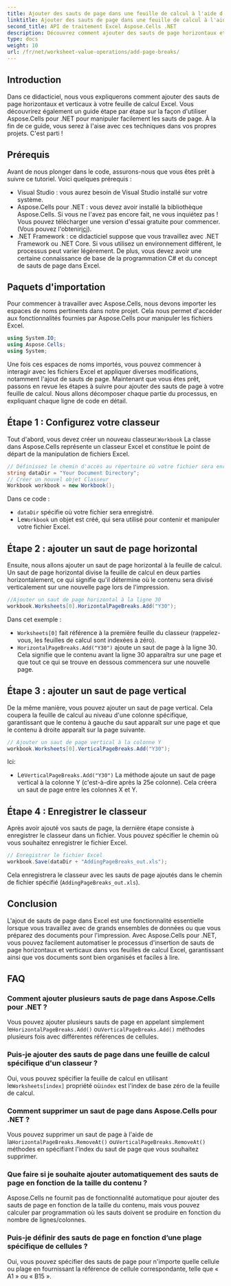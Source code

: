 ```yaml
---
title: Ajouter des sauts de page dans une feuille de calcul à l'aide d'Aspose.Cells
linktitle: Ajouter des sauts de page dans une feuille de calcul à l'aide d'Aspose.Cells
second_title: API de traitement Excel Aspose.Cells .NET
description: Découvrez comment ajouter des sauts de page horizontaux et verticaux dans Excel à l'aide d'Aspose.Cells pour .NET grâce à ce guide étape par étape. Rendez vos fichiers Excel faciles à imprimer.
type: docs
weight: 10
url: /fr/net/worksheet-value-operations/add-page-breaks/
---
```

## Introduction
Dans ce didacticiel, nous vous expliquerons comment ajouter des sauts de page horizontaux et verticaux à votre feuille de calcul Excel. Vous découvrirez également un guide étape par étape sur la façon d'utiliser Aspose.Cells pour .NET pour manipuler facilement les sauts de page. À la fin de ce guide, vous serez à l'aise avec ces techniques dans vos propres projets. C'est parti !
## Prérequis
Avant de nous plonger dans le code, assurons-nous que vous êtes prêt à suivre ce tutoriel. Voici quelques prérequis :
- Visual Studio : vous aurez besoin de Visual Studio installé sur votre système.
-  Aspose.Cells pour .NET : vous devez avoir installé la bibliothèque Aspose.Cells. Si vous ne l'avez pas encore fait, ne vous inquiétez pas ! Vous pouvez télécharger une version d'essai gratuite pour commencer. (Vous pouvez l'obtenir[ici](https://releases.aspose.com/cells/net/)).
- .NET Framework : ce didacticiel suppose que vous travaillez avec .NET Framework ou .NET Core. Si vous utilisez un environnement différent, le processus peut varier légèrement.
De plus, vous devez avoir une certaine connaissance de base de la programmation C# et du concept de sauts de page dans Excel.
## Paquets d'importation
Pour commencer à travailler avec Aspose.Cells, nous devons importer les espaces de noms pertinents dans notre projet. Cela nous permet d'accéder aux fonctionnalités fournies par Aspose.Cells pour manipuler les fichiers Excel.
```csharp
using System.IO;
using Aspose.Cells;
using System;
```
Une fois ces espaces de noms importés, vous pouvez commencer à interagir avec les fichiers Excel et appliquer diverses modifications, notamment l'ajout de sauts de page.
Maintenant que vous êtes prêt, passons en revue les étapes à suivre pour ajouter des sauts de page à votre feuille de calcul. Nous allons décomposer chaque partie du processus, en expliquant chaque ligne de code en détail.
## Étape 1 : Configurez votre classeur
 Tout d'abord, vous devez créer un nouveau classeur.`Workbook` La classe dans Aspose.Cells représente un classeur Excel et constitue le point de départ de la manipulation de fichiers Excel.
```csharp
// Définissez le chemin d'accès au répertoire où votre fichier sera enregistré
string dataDir = "Your Document Directory";
// Créer un nouvel objet Classeur
Workbook workbook = new Workbook();
```
Dans ce code :
- `dataDir` spécifie où votre fichier sera enregistré.
-  Le`Workbook` un objet est créé, qui sera utilisé pour contenir et manipuler votre fichier Excel.
## Étape 2 : ajouter un saut de page horizontal
Ensuite, nous allons ajouter un saut de page horizontal à la feuille de calcul. Un saut de page horizontal divise la feuille de calcul en deux parties horizontalement, ce qui signifie qu'il détermine où le contenu sera divisé verticalement sur une nouvelle page lors de l'impression.
```csharp
//Ajouter un saut de page horizontal à la ligne 30
workbook.Worksheets[0].HorizontalPageBreaks.Add("Y30");
```
Dans cet exemple :
- `Worksheets[0]` fait référence à la première feuille du classeur (rappelez-vous, les feuilles de calcul sont indexées à zéro).
- `HorizontalPageBreaks.Add("Y30")` ajoute un saut de page à la ligne 30. Cela signifie que le contenu avant la ligne 30 apparaîtra sur une page et que tout ce qui se trouve en dessous commencera sur une nouvelle page.
## Étape 3 : ajouter un saut de page vertical
De la même manière, vous pouvez ajouter un saut de page vertical. Cela coupera la feuille de calcul au niveau d'une colonne spécifique, garantissant que le contenu à gauche du saut apparaît sur une page et que le contenu à droite apparaît sur la page suivante.
```csharp
// Ajouter un saut de page vertical à la colonne Y
workbook.Worksheets[0].VerticalPageBreaks.Add("Y30");
```
Ici:
-  Le`VerticalPageBreaks.Add("Y30")` La méthode ajoute un saut de page vertical à la colonne Y (c'est-à-dire après la 25e colonne). Cela créera un saut de page entre les colonnes X et Y.
## Étape 4 : Enregistrer le classeur
Après avoir ajouté vos sauts de page, la dernière étape consiste à enregistrer le classeur dans un fichier. Vous pouvez spécifier le chemin où vous souhaitez enregistrer le fichier Excel.
```csharp
// Enregistrer le fichier Excel
workbook.Save(dataDir + "AddingPageBreaks_out.xls");
```
Cela enregistrera le classeur avec les sauts de page ajoutés dans le chemin de fichier spécifié (`AddingPageBreaks_out.xls`).
## Conclusion
L'ajout de sauts de page dans Excel est une fonctionnalité essentielle lorsque vous travaillez avec de grands ensembles de données ou que vous préparez des documents pour l'impression. Avec Aspose.Cells pour .NET, vous pouvez facilement automatiser le processus d'insertion de sauts de page horizontaux et verticaux dans vos feuilles de calcul Excel, garantissant ainsi que vos documents sont bien organisés et faciles à lire.
## FAQ
### Comment ajouter plusieurs sauts de page dans Aspose.Cells pour .NET ?
 Vous pouvez ajouter plusieurs sauts de page en appelant simplement le`HorizontalPageBreaks.Add()` ou`VerticalPageBreaks.Add()` méthodes plusieurs fois avec différentes références de cellules.
### Puis-je ajouter des sauts de page dans une feuille de calcul spécifique d'un classeur ?
 Oui, vous pouvez spécifier la feuille de calcul en utilisant le`Worksheets[index]` propriété où`index` est l'index de base zéro de la feuille de calcul.
### Comment supprimer un saut de page dans Aspose.Cells pour .NET ?
 Vous pouvez supprimer un saut de page à l'aide de la`HorizontalPageBreaks.RemoveAt()` ou`VerticalPageBreaks.RemoveAt()` méthodes en spécifiant l'index du saut de page que vous souhaitez supprimer.
### Que faire si je souhaite ajouter automatiquement des sauts de page en fonction de la taille du contenu ?
Aspose.Cells ne fournit pas de fonctionnalité automatique pour ajouter des sauts de page en fonction de la taille du contenu, mais vous pouvez calculer par programmation où les sauts doivent se produire en fonction du nombre de lignes/colonnes.
### Puis-je définir des sauts de page en fonction d’une plage spécifique de cellules ?
Oui, vous pouvez spécifier des sauts de page pour n'importe quelle cellule ou plage en fournissant la référence de cellule correspondante, telle que « A1 » ou « B15 ».
